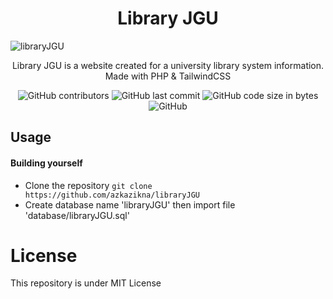 <h1 align="center">Library JGU</h1>

![libraryJGU](https://user-images.githubusercontent.com/70270081/186207890-2fd768e1-a7b4-4394-955a-82a80cd5599b.png)

<p align="center">Library JGU is a website created for a university library system information. Made with PHP & TailwindCSS</p>

<div align="center">

![GitHub contributors](https://img.shields.io/github/contributors/azkazikna/libraryJGU?style=for-the-badge)
![GitHub last commit](https://img.shields.io/github/last-commit/azkazikna/libraryJGU?style=for-the-badge)
![GitHub code size in bytes](https://img.shields.io/github/languages/code-size/azkazikna/libraryJGU?style=for-the-badge)
![GitHub](https://img.shields.io/github/license/azkazikna/libraryJGU?style=for-the-badge)

</div>

## Usage
#### Building yourself
- Clone the repository `git clone https://github.com/azkazikna/libraryJGU`
- Create database name 'libraryJGU' then import file 'database/libraryJGU.sql'

# License
This repository is under MIT License
